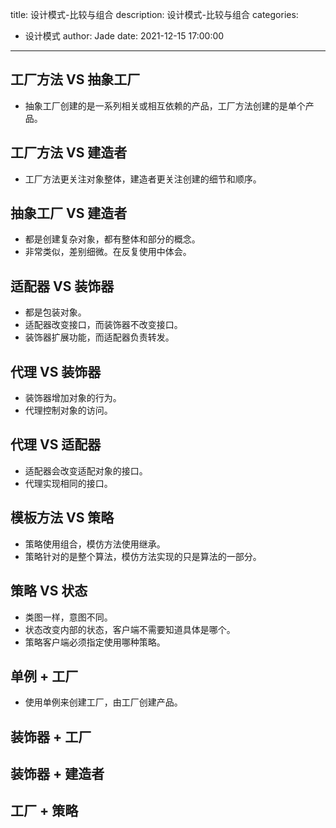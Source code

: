 title: 设计模式-比较与组合
description: 设计模式-比较与组合
categories:
  - 设计模式
author: Jade
date: 2021-12-15 17:00:00
---

## 工厂方法 VS 抽象工厂
- 抽象工厂创建的是一系列相关或相互依赖的产品，工厂方法创建的是单个产品。

## 工厂方法 VS 建造者
- 工厂方法更关注对象整体，建造者更关注创建的细节和顺序。

## 抽象工厂 VS 建造者
- 都是创建复杂对象，都有整体和部分的概念。
- 非常类似，差别细微。在反复使用中体会。

## 适配器 VS 装饰器
- 都是包装对象。
- 适配器改变接口，而装饰器不改变接口。
- 装饰器扩展功能，而适配器负责转发。

## 代理 VS 装饰器
- 装饰器增加对象的行为。
- 代理控制对象的访问。

## 代理 VS 适配器
- 适配器会改变适配对象的接口。
- 代理实现相同的接口。

## 模板方法 VS 策略
- 策略使用组合，模仿方法使用继承。
- 策略针对的是整个算法，模仿方法实现的只是算法的一部分。

## 策略 VS 状态
- 类图一样，意图不同。
- 状态改变内部的状态，客户端不需要知道具体是哪个。
- 策略客户端必须指定使用哪种策略。

## 单例 + 工厂
- 使用单例来创建工厂，由工厂创建产品。

## 装饰器 + 工厂

## 装饰器 + 建造者

## 工厂 + 策略
